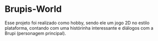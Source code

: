 # Brupis-World
Esse projeto foi realizado como hobby, sendo ele um jogo 2D no estilo plataforma, contando com uma histórinha interessante e diálogos com a Brupi (personagem principal).
